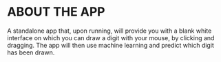 # ABOUT THE APP
A standalone app that, upon running, will provide you with a blank white interface on which you can draw a digit with your mouse, by clicking and dragging.
The app will then use machine learning and predict which digit has been drawn.
